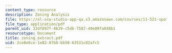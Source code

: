 ```yaml
---
content_type: resource
description: Zoning Analysis
file: https://ol-ocw-studio-app-qa.s3.amazonaws.com/courses/11-521-spatial-database-management-and-advanced-geographic-information-systems-spring-2003/2ce8e6ce1e8207b8bb5063531c02afc5_zoning_extract.pdf
file_type: application/pdf
parent_uid: 33df897f-4639-c5d6-7587-49e09fa048b1
resourcetype: Document
title: zoning_extract.pdf
uid: 2ce8e6ce-1e82-07b8-bb50-63531c02afc5
---
```

